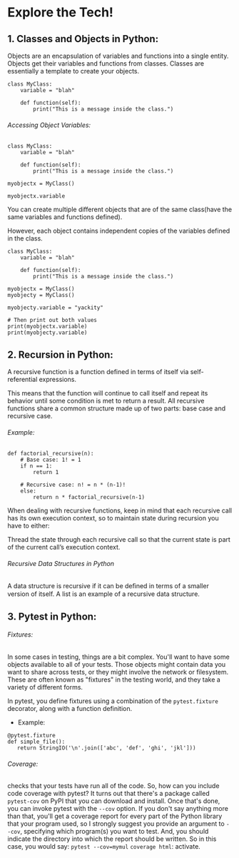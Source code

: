 # Explore the Tech!

## 1. Classes and Objects in Python:

Objects are an encapsulation of variables and functions into a single entity. 
Objects get their variables and functions from classes. Classes are essentially a template to create your objects.

```
class MyClass:
    variable = "blah"

    def function(self):
        print("This is a message inside the class.")
```
###### Accessing Object Variables:
```
class MyClass:
    variable = "blah"

    def function(self):
        print("This is a message inside the class.")

myobjectx = MyClass()

myobjectx.variable
```
You can create multiple different objects that are of the same class(have the same variables and functions defined). 

However, each object contains independent copies of the variables defined in the class. 
```
class MyClass:
    variable = "blah"

    def function(self):
        print("This is a message inside the class.")

myobjectx = MyClass()
myobjecty = MyClass()

myobjecty.variable = "yackity"

# Then print out both values
print(myobjectx.variable)
print(myobjecty.variable)
```


## 2. Recursion in Python:
A recursive function is a function defined in terms of itself via self-referential expressions.

This means that the function will continue to call itself and repeat its behavior until some condition is met to return a result.
All recursive functions share a common structure made up of two parts: base case and recursive case.

###### Example:
```
def factorial_recursive(n):
    # Base case: 1! = 1
    if n == 1:
        return 1

    # Recursive case: n! = n * (n-1)!
    else:
        return n * factorial_recursive(n-1)
```

When dealing with recursive functions, keep in mind that each recursive call has its own execution context, so to maintain state during recursion you have to either:

Thread the state through each recursive call so that the current state is part of the current call’s execution context.

###### Recursive Data Structures in Python
A data structure is recursive if it can be deﬁned in terms of a smaller version of itself. A list is an example of a recursive data structure. 

## 3. Pytest in Python:
###### Fixtures:
In some cases in testing, things are a bit complex. You'll want to have some objects available to all of your tests. Those objects might contain data you want to share across tests, or they might involve the network or filesystem. These are often known as "fixtures" in the testing world, and they take a variety of different forms.

In pytest, you define fixtures using a combination of the `pytest.fixture` decorator, along with a function definition.

* Example: 
```
@pytest.fixture
def simple_file():
   return StringIO('\n'.join(['abc', 'def', 'ghi', 'jkl']))
```

###### Coverage:
checks that your tests have run all of the code.
So, how can you include code coverage with pytest? 
It turns out that there's a package called `pytest-cov` on PyPI that you can download and install. 
Once that's done, you can invoke pytest with the `--cov` option.
If you don't say anything more than that, you'll get a coverage report for every part of the Python library that your program used,
so I strongly suggest you provide an argument to `--cov`, specifying which program(s) you want to test.
And, you should indicate the directory into which the report should be written. So in this case, you would say:
`pytest --cov=mymul`
`coverage html`: activate.
